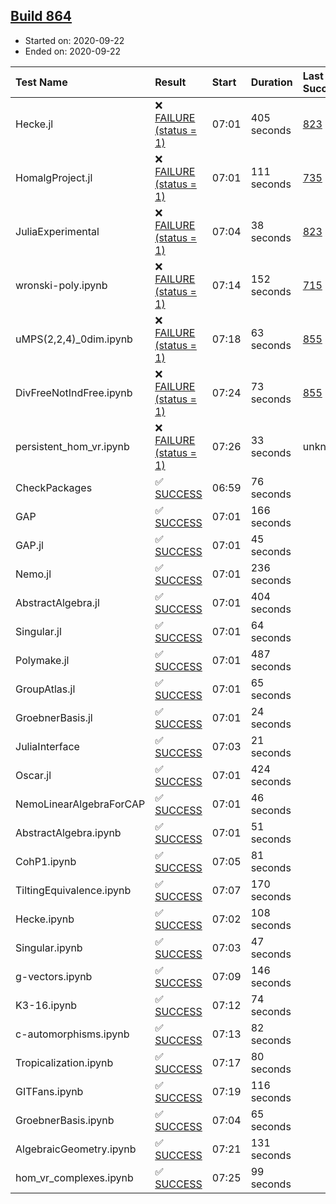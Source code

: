 ## [Build 864](https://oscarci.mathematik.uni-kl.de/job/oscar-stable/864/)

* Started on: 2020-09-22
* Ended on: 2020-09-22

| Test Name    | Result | Start | Duration | Last Success | First Failure |
|:-------------|:-------|:------|:---------|:-------------|:--------------|
| Hecke.jl | ❌ [FAILURE (status = 1)](https://oscarci.mathematik.uni-kl.de/job/oscar-stable/864/artifact/logs/build-864/Hecke.jl.log) | 07:01 | 405 seconds | [823](https://oscarci.mathematik.uni-kl.de/job/oscar-stable/823/) | [824](https://oscarci.mathematik.uni-kl.de/job/oscar-stable/824/) |
| HomalgProject.jl | ❌ [FAILURE (status = 1)](https://oscarci.mathematik.uni-kl.de/job/oscar-stable/864/artifact/logs/build-864/HomalgProject.jl.log) | 07:01 | 111 seconds | [735](https://oscarci.mathematik.uni-kl.de/job/oscar-stable/735/) | [736](https://oscarci.mathematik.uni-kl.de/job/oscar-stable/736/) |
| JuliaExperimental | ❌ [FAILURE (status = 1)](https://oscarci.mathematik.uni-kl.de/job/oscar-stable/864/artifact/logs/build-864/JuliaExperimental.log) | 07:04 | 38 seconds | [823](https://oscarci.mathematik.uni-kl.de/job/oscar-stable/823/) | [824](https://oscarci.mathematik.uni-kl.de/job/oscar-stable/824/) |
| wronski-poly.ipynb | ❌ [FAILURE (status = 1)](https://oscarci.mathematik.uni-kl.de/job/oscar-stable/864/artifact/logs/build-864/wronski-poly.ipynb.log) | 07:14 | 152 seconds | [715](https://oscarci.mathematik.uni-kl.de/job/oscar-stable/715/) | [716](https://oscarci.mathematik.uni-kl.de/job/oscar-stable/716/) |
| uMPS(2,2,4)_0dim.ipynb | ❌ [FAILURE (status = 1)](https://oscarci.mathematik.uni-kl.de/job/oscar-stable/864/artifact/logs/build-864/uMPS-2-2-4-_0dim.ipynb.log) | 07:18 | 63 seconds | [855](https://oscarci.mathematik.uni-kl.de/job/oscar-stable/855/) | [856](https://oscarci.mathematik.uni-kl.de/job/oscar-stable/856/) |
| DivFreeNotIndFree.ipynb | ❌ [FAILURE (status = 1)](https://oscarci.mathematik.uni-kl.de/job/oscar-stable/864/artifact/logs/build-864/DivFreeNotIndFree.ipynb.log) | 07:24 | 73 seconds | [855](https://oscarci.mathematik.uni-kl.de/job/oscar-stable/855/) | [856](https://oscarci.mathematik.uni-kl.de/job/oscar-stable/856/) |
| persistent_hom_vr.ipynb | ❌ [FAILURE (status = 1)](https://oscarci.mathematik.uni-kl.de/job/oscar-stable/864/artifact/logs/build-864/persistent_hom_vr.ipynb.log) | 07:26 | 33 seconds | unknown | unknown |
| CheckPackages | ✅ [SUCCESS](https://oscarci.mathematik.uni-kl.de/job/oscar-stable/864/artifact/logs/build-864/CheckPackages.log) | 06:59 | 76 seconds |  |  |
| GAP | ✅ [SUCCESS](https://oscarci.mathematik.uni-kl.de/job/oscar-stable/864/artifact/logs/build-864/GAP.log) | 07:01 | 166 seconds |  |  |
| GAP.jl | ✅ [SUCCESS](https://oscarci.mathematik.uni-kl.de/job/oscar-stable/864/artifact/logs/build-864/GAP.jl.log) | 07:01 | 45 seconds |  |  |
| Nemo.jl | ✅ [SUCCESS](https://oscarci.mathematik.uni-kl.de/job/oscar-stable/864/artifact/logs/build-864/Nemo.jl.log) | 07:01 | 236 seconds |  |  |
| AbstractAlgebra.jl | ✅ [SUCCESS](https://oscarci.mathematik.uni-kl.de/job/oscar-stable/864/artifact/logs/build-864/AbstractAlgebra.jl.log) | 07:01 | 404 seconds |  |  |
| Singular.jl | ✅ [SUCCESS](https://oscarci.mathematik.uni-kl.de/job/oscar-stable/864/artifact/logs/build-864/Singular.jl.log) | 07:01 | 64 seconds |  |  |
| Polymake.jl | ✅ [SUCCESS](https://oscarci.mathematik.uni-kl.de/job/oscar-stable/864/artifact/logs/build-864/Polymake.jl.log) | 07:01 | 487 seconds |  |  |
| GroupAtlas.jl | ✅ [SUCCESS](https://oscarci.mathematik.uni-kl.de/job/oscar-stable/864/artifact/logs/build-864/GroupAtlas.jl.log) | 07:01 | 65 seconds |  |  |
| GroebnerBasis.jl | ✅ [SUCCESS](https://oscarci.mathematik.uni-kl.de/job/oscar-stable/864/artifact/logs/build-864/GroebnerBasis.jl.log) | 07:01 | 24 seconds |  |  |
| JuliaInterface | ✅ [SUCCESS](https://oscarci.mathematik.uni-kl.de/job/oscar-stable/864/artifact/logs/build-864/JuliaInterface.log) | 07:03 | 21 seconds |  |  |
| Oscar.jl | ✅ [SUCCESS](https://oscarci.mathematik.uni-kl.de/job/oscar-stable/864/artifact/logs/build-864/Oscar.jl.log) | 07:01 | 424 seconds |  |  |
| NemoLinearAlgebraForCAP | ✅ [SUCCESS](https://oscarci.mathematik.uni-kl.de/job/oscar-stable/864/artifact/logs/build-864/NemoLinearAlgebraForCAP.log) | 07:01 | 46 seconds |  |  |
| AbstractAlgebra.ipynb | ✅ [SUCCESS](https://oscarci.mathematik.uni-kl.de/job/oscar-stable/864/artifact/logs/build-864/AbstractAlgebra.ipynb.log) | 07:01 | 51 seconds |  |  |
| CohP1.ipynb | ✅ [SUCCESS](https://oscarci.mathematik.uni-kl.de/job/oscar-stable/864/artifact/logs/build-864/CohP1.ipynb.log) | 07:05 | 81 seconds |  |  |
| TiltingEquivalence.ipynb | ✅ [SUCCESS](https://oscarci.mathematik.uni-kl.de/job/oscar-stable/864/artifact/logs/build-864/TiltingEquivalence.ipynb.log) | 07:07 | 170 seconds |  |  |
| Hecke.ipynb | ✅ [SUCCESS](https://oscarci.mathematik.uni-kl.de/job/oscar-stable/864/artifact/logs/build-864/Hecke.ipynb.log) | 07:02 | 108 seconds |  |  |
| Singular.ipynb | ✅ [SUCCESS](https://oscarci.mathematik.uni-kl.de/job/oscar-stable/864/artifact/logs/build-864/Singular.ipynb.log) | 07:03 | 47 seconds |  |  |
| g-vectors.ipynb | ✅ [SUCCESS](https://oscarci.mathematik.uni-kl.de/job/oscar-stable/864/artifact/logs/build-864/g-vectors.ipynb.log) | 07:09 | 146 seconds |  |  |
| K3-16.ipynb | ✅ [SUCCESS](https://oscarci.mathematik.uni-kl.de/job/oscar-stable/864/artifact/logs/build-864/K3-16.ipynb.log) | 07:12 | 74 seconds |  |  |
| c-automorphisms.ipynb | ✅ [SUCCESS](https://oscarci.mathematik.uni-kl.de/job/oscar-stable/864/artifact/logs/build-864/c-automorphisms.ipynb.log) | 07:13 | 82 seconds |  |  |
| Tropicalization.ipynb | ✅ [SUCCESS](https://oscarci.mathematik.uni-kl.de/job/oscar-stable/864/artifact/logs/build-864/Tropicalization.ipynb.log) | 07:17 | 80 seconds |  |  |
| GITFans.ipynb | ✅ [SUCCESS](https://oscarci.mathematik.uni-kl.de/job/oscar-stable/864/artifact/logs/build-864/GITFans.ipynb.log) | 07:19 | 116 seconds |  |  |
| GroebnerBasis.ipynb | ✅ [SUCCESS](https://oscarci.mathematik.uni-kl.de/job/oscar-stable/864/artifact/logs/build-864/GroebnerBasis.ipynb.log) | 07:04 | 65 seconds |  |  |
| AlgebraicGeometry.ipynb | ✅ [SUCCESS](https://oscarci.mathematik.uni-kl.de/job/oscar-stable/864/artifact/logs/build-864/AlgebraicGeometry.ipynb.log) | 07:21 | 131 seconds |  |  |
| hom_vr_complexes.ipynb | ✅ [SUCCESS](https://oscarci.mathematik.uni-kl.de/job/oscar-stable/864/artifact/logs/build-864/hom_vr_complexes.ipynb.log) | 07:25 | 99 seconds |  |  |
